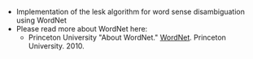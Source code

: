 
- Implementation of the lesk algorithm for word sense disambiguation using WordNet
- Please read more about WordNet here: 
  - Princeton University "About WordNet." [WordNet](https://wordnet.princeton.edu/). Princeton University. 2010. 
